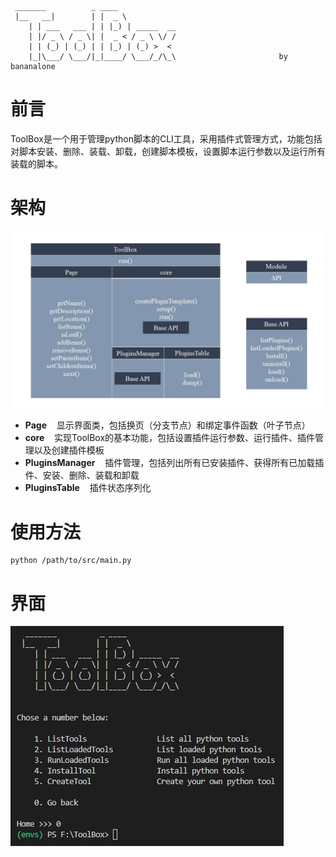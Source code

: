```
 _______          _ ____            
 |__   __|        | |  _ \           
    | | ___   ___ | | |_) | _____  __
    | |/ _ \ / _ \| |  _ < / _ \ \/ /
    | | (_) | (_) | | |_) | (_) >  < 
    |_|\___/ \___/|_|____/ \___/_/\_\                       by bananalone
```

# 前言  
ToolBox是一个用于管理python脚本的CLI工具，采用插件式管理方式，功能包括对脚本安装、删除、装载、卸载，创建脚本模板，设置脚本运行参数以及运行所有装载的脚本。

# 架构
![architecture](./assets/architecture.jpg)  
- **Page** &nbsp;&nbsp; 显示界面类，包括换页（分支节点）和绑定事件函数（叶子节点）
- **core** &nbsp;&nbsp; 实现ToolBox的基本功能，包括设置插件运行参数、运行插件、插件管理以及创建插件模板
- **PluginsManager** &nbsp;&nbsp; 插件管理，包括列出所有已安装插件、获得所有已加载插件、安装、删除、装载和卸载
- **PluginsTable** &nbsp;&nbsp; 插件状态序列化

# 使用方法
```
python /path/to/src/main.py
```

# 界面

![homepage](./assets/homepage.jpg)  